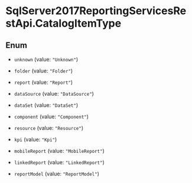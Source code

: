 # SqlServer2017ReportingServicesRestApi.CatalogItemType

## Enum


* `unknown` (value: `"Unknown"`)

* `folder` (value: `"Folder"`)

* `report` (value: `"Report"`)

* `dataSource` (value: `"DataSource"`)

* `dataSet` (value: `"DataSet"`)

* `component` (value: `"Component"`)

* `resource` (value: `"Resource"`)

* `kpi` (value: `"Kpi"`)

* `mobileReport` (value: `"MobileReport"`)

* `linkedReport` (value: `"LinkedReport"`)

* `reportModel` (value: `"ReportModel"`)



